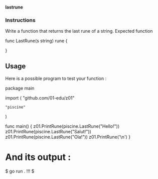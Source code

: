 #### lastrune

### Instructions

Write a function that returns the last rune of a string.
Expected function

func LastRune(s string) rune {

}

## Usage

Here is a possible program to test your function :

package main

import (
"github.com/01-edu/z01"

    "piscine"

)

func main() {
z01.PrintRune(piscine.LastRune("Hello!"))
z01.PrintRune(piscine.LastRune("Salut!"))
z01.PrintRune(piscine.LastRune("Ola!"))
z01.PrintRune('\n')
}

# And its output :

$ go run .
!!!
$
